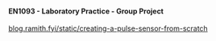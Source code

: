 #### EN1093 - Laboratory Practice - Group Project 

[blog.ramith.fyi/static/creating-a-pulse-sensor-from-scratch](blog.ramith.fyi/static/creating-a-pulse-sensor-from-scratch/)
